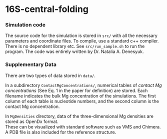# 16S-central-folding

### Simulation code
The source code for the simulation is stored in `src/` with all the necessary parameters and coordinate files.
To compile, use a standard c++ compiler. There is no dependent library etc.
See `src/run_sample.sh` to run the program.  The code was entirely written by Dr. Natalia A. Denesyuk. 


### Supplementary Data
There are two types of data stored in `data/`.

In a subdirectory `ContactMgConcentrations/`, numerical tables of <i>contact Mg concentrations</i> (See Eq. 1 in the paper for definition) are stored. 
Each filename indicates the bulk Mg concentration of the simulations. 
The first column of each table is nucleotide numbers, and the second column is the contact Mg concentration.

In `MgDensities` directory, data of the three-dimensional Mg densities are stored as OpenDx format.  
These can be visualized with standard software such as VMS and Chimera. A PDB file is also included for the reference structure.

